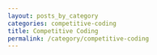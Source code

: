 ```yaml
---
layout: posts_by_category
categories: competitive-coding
title: Competitive Coding
permalink: /category/competitive-coding
---
```


